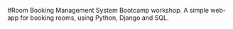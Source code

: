 #Room Booking Management System
Bootcamp workshop. A simple web-app for booking rooms, using Python, Django and SQL.


